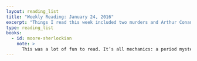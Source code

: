 ```yaml
---
layout: reading_list
title: "Weekly Reading: January 24, 2016"
excerpt: "Things I read this week included two murders and Arthur Conan Doyle."
type: reading_list
books:
  - id: moore-sherlockian
    note: >
      This was a lot of fun to read. It’s all mechanics: a period mystery and a contemporary mystery trade chapters; red herrings and insider references to Holmes mysteries; etc. The mysteries themselves are compelling enough to keep reading, but the apparatus may have been more fun.
---
```


